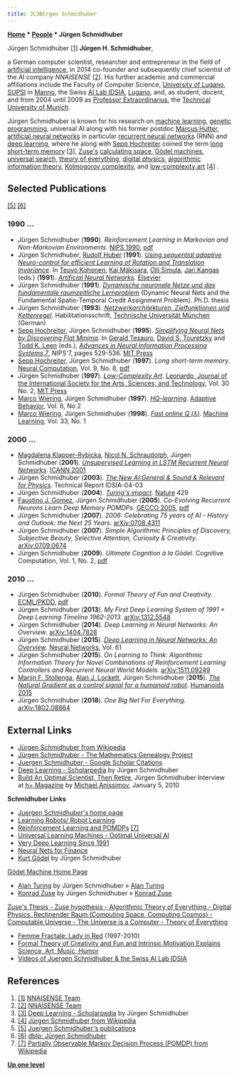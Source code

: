 ```yaml
---
title: JC3BCrgen Schmidhuber
---
```

**[Home](Home "Home") \* [People](People "People") \* Jürgen Schmidhuber**



 [](https://nnaisense.com/) Jürgen Schmidhuber <a id="cite-note-1" href="#cite-ref-1">[1]</a> 
**Jürgen H. Schmidhuber**,  

a German computer scientist, researcher and entrepreneur in the field of [artificial intelligence](Artificial_Intelligence "Artificial Intelligence"), in 2014 co-founder and subsequently chief scientist of the AI company *NNAISENSE* <a id="cite-note-2" href="#cite-ref-2">[2]</a>. His further academic and commercial affiliations include the Faculty of Computer Science, [University of Lugano](https://en.wikipedia.org/wiki/Universit%C3%A0_della_Svizzera_italiana), 
[SUPSI](https://en.wikipedia.org/wiki/SUPSI) in [Manno](https://en.wikipedia.org/wiki/Manno), 
the Swiss [AI Lab IDSIA](https://en.wikipedia.org/wiki/IDSIA), [Lugano](https://en.wikipedia.org/wiki/Lugano), 
and, as student, docent, and from 2004 until 2009 as [Professor Extraordinarius](https://en.wikipedia.org/wiki/Professor#Main_positions_2), the [Technical University of Munich](Technical_University_of_Munich "Technical University of Munich").


Jürgen Schmidhuber is known for his research on [machine learning](Learning "Learning"), [genetic programming](Genetic_Programming "Genetic Programming"), universal AI along with his former postdoc [Marcus Hutter](Marcus_Hutter "Marcus Hutter"), [artificial neural networks](Neural_Networks "Neural Networks") in particular [recurrent neural networks](https://en.wikipedia.org/wiki/Recurrent_neural_network) (RNN) and [deep learning](Deep_Learning "Deep Learning"), where he along with [Sepp Hochreiter](Mathematician#SHochreiter "Mathematician") coined the term [long short-term memory](https://en.wikipedia.org/wiki/Long_short-term_memory) <a id="cite-note-3" href="#cite-ref-3">[3]</a>, [Zuse's](Konrad_Zuse "Konrad Zuse") [calculating space](https://en.wikipedia.org/wiki/Calculating_Space), [Gödel machines](https://en.wikipedia.org/wiki/G%C3%B6del_machine), [universal search](http://www.scholarpedia.org/article/Universal_search), [theory of everything](https://en.wikipedia.org/wiki/Theory_of_everything), [digital physics](https://en.wikipedia.org/wiki/Digital_physics), [algorithmic information theory](https://en.wikipedia.org/wiki/Algorithmic_information_theory), [Kolmogorov complexity](https://en.wikipedia.org/wiki/Kolmogorov_complexity), and [low-complexity art](https://en.wikipedia.org/wiki/Low-complexity_art) <a id="cite-note-4" href="#cite-ref-4">[4]</a> . 



## Selected Publications


<a id="cite-note-5" href="#cite-ref-5">[5]</a> <a id="cite-note-6" href="#cite-ref-6">[6]</a>



### 1990 ...


* Jürgen Schmidhuber (**1990**). *Reinforcement Learning in Markovian and Non-Markovian Environments*. [NIPS 1990](https://dblp.uni-trier.de/db/conf/nips/nips1990.html), [pdf](ftp://ftp.idsia.ch/pub/juergen/nipsnonmarkov.pdf)
* Jürgen Schmidhuber, [Rudolf Huber](Rudolf_Huber "Rudolf Huber") (**1991**). *[Using sequential adaptive Neuro-control for efficient Learning of Rotation and Translation Invariance](https://www.researchgate.net/publication/2290900_Using_Adaptive_Sequential_Neurocontrol_For_Efficient_Learning_Of_Translation_And_Rotation_Invariance)*. In [Teuvo Kohonen](Mathematician#TKohonen "Mathematician"), [Kai Mäkisara](https://dblp.uni-trier.de/pers/hd/m/Makisara:Kai), [Olli Simula](http://users.ics.tkk.fi/ollis/), [Jari Kangas](http://cis.legacy.ics.tkk.fi/jari/) (eds.) (**1991**). *[Artificial Neural Networks](https://www.sciencedirect.com/book/9780444891785/artificial-neural-networks#book-description)*. [Elsevier](https://en.wikipedia.org/wiki/Elsevier)
* Jürgen Schmidhuber (**1991**). *[Dynamische neuronale Netze und das fundamentale raumzeitliche Lernproblem](http://people.idsia.ch/~juergen/promotion/)* (Dynamic Neural Nets and the Fundamental Spatio-Temporal Credit Assignment Problem). Ph.D. thesis
* Jürgen Schmidhuber (**1993**). *[Netzwerkarchitekturen, Zielfunktionen und Kettenregel](http://www.idsia.ch/~juergen/habilitation/habilitation.html)*. Habilitationsschrift, [Technische Universität München](Technical_University_of_Munich "Technical University of Munich") (German)
* [Sepp Hochreiter](Mathematician#SHochreiter "Mathematician"), Jürgen Schmidhuber (**1995**). *[Simplifying Neural Nets by Discovering Flat Minima](http://people.idsia.ch/~juergen/nipsfm/)*. In [Gerald Tesauro](Gerald_Tesauro "Gerald Tesauro"), [David S. Touretzky](http://www.cs.cmu.edu/%7Edst/home.html) and [Todd K. Leen](http://www.bme.ogi.edu/%7Etleen/) (eds.), *[Advances in Neural Information Processing Systems 7](http://mitpress.mit.edu/catalog/item/default.asp?ttype=2&tid=8420)*, NIPS'7, pages 529-536. [MIT Press](https://en.wikipedia.org/wiki/MIT_Press)
* [Sepp Hochreiter](Mathematician#SHochreiter "Mathematician"), Jürgen Schmidhuber (**1997**). *Long short-term memory*. [Neural Computation](https://en.wikipedia.org/wiki/Neural_Computation_%28journal%29), Vol. 9, No. 8, [pdf](http://deeplearning.cs.cmu.edu/pdfs/Hochreiter97_lstm.pdf)
* Jürgen Schmidhuber (**1997**). *[Low-Complexity Art](http://people.idsia.ch/~juergen/locoart/locoart.html)*. [Leonardo, Journal of the International Society for the Arts, Sciences, and Technology](https://en.wikipedia.org/wiki/Leonardo_%28journal%29), Vol. 30 No. 2, [MIT Press](https://en.wikipedia.org/wiki/MIT_Press)
* [Marco Wiering](Marco_Wiering "Marco Wiering"), Jürgen Schmidhuber (**1997**). *[HQ-learning](http://people.idsia.ch/~juergen/hq/ab.html)*. [Adaptive Behavior](https://en.wikipedia.org/wiki/Adaptive_Behavior_%28journal%29), Vol. 6, No 2
* [Marco Wiering](Marco_Wiering "Marco Wiering"), Jürgen Schmidhuber (**1998**). *[Fast online Q (λ)](https://link.springer.com/article/10.1023/A:1007562800292)*. [Machine Learning](https://en.wikipedia.org/wiki/Machine_Learning_%28journal%29), Vol. 33, No. 1


### 2000 ...


* [Magdalena Klapper-Rybicka](http://dblp.uni-trier.de/pers/hd/k/Klapper=Rybicka:Magdalena), [Nicol N. Schraudolph](Nicol_N._Schraudolph "Nicol N. Schraudolph"), Jürgen Schmidhuber (**2001**). *[Unsupervised Learning in LSTM Recurrent Neural Networks](http://nic.schraudolph.org/bib2html/b2hd-KlaSchSch01.html)*. [ICANN 2001](http://dblp.uni-trier.de/db/conf/icann/icann2001.html#Klapper-RybickaSS01)
* Jürgen Schmidhuber (**2003**). *[The New AI:General & Sound & Relevant for Physics](http://people.idsia.ch/~juergen/newai/newai.html)*. Technical Report IDSIA-04-03
* Jürgen Schmidhuber (**2004**). *[Turing's impact](http://people.idsia.ch/~juergen/turing.html)*. [Nature](https://en.wikipedia.org/wiki/Nature_%28journal%29) 429
* [Faustino J. Gomez](http://people.idsia.ch/~tino/), Jürgen Schmidhuber (**2005**). *Co-Evolving Recurrent Neurons Learn Deep Memory POMDPs*. [GECCO 2005](http://www.isgec.org/gecco-2005/awards.html), [pdf](http://people.idsia.ch/~tino/papers/gomez.gecco05.pdf)
* Jürgen Schmidhuber (**2007**). *2006: Celebrating 75 years of AI - History and Outlook: the Next 25 Years*. [arXiv:0708.4311](https://arxiv.org/abs/0708.4311)
* Jürgen Schmidhuber (**2007**). *Simple Algorithmic Principles of Discovery, Subjective Beauty, Selective Attention, Curiosity & Creativity*. [arXiv:0709.0674](https://arxiv.org/abs/0709.0674)
* Jürgen Schmidhuber (**2009**). *Ultimate Cognition à la Gödel*. Cognitive Computation, Vol. 1, No. 2, [pdf](http://people.idsia.ch/~juergen/ultimatecognition.pdf)


### 2010 ...


* Jürgen Schmidhuber (**2010**). *Formal Theory of Fun and Creativity*. [ECML/PKDD](https://dblp.uni-trier.de/db/conf/pkdd/pkdd2010-1.html), [pdf](http://people.idsia.ch/~juergen/ieeecreative.pdf)
* Jürgen Schmidhuber (**2013**). *My First Deep Learning System of 1991 + Deep Learning Timeline 1962-2013*. [arXiv:1312.5548](https://arxiv.org/abs/1312.5548)
* Jürgen Schmidhuber (**2014**). *Deep Learning in Neural Networks: An Overview*. [arXiv:1404.7828](https://arxiv.org/abs/1404.7828)
* Jürgen Schmidhuber (**2015**). *[Deep Learning in Neural Networks: An Overview](http://people.idsia.ch/~juergen/deep-learning-overview.html)*. [Neural Networks](https://en.wikipedia.org/wiki/Neural_Networks_(journal)), Vol. 61
* Jürgen Schmidhuber (**2015**). *On Learning to Think: Algorithmic Information Theory for Novel Combinations of Reinforcement Learning Controllers and Recurrent Neural World Models*. [arXiv:1511.09249](https://arxiv.org/abs/1511.09249)
* [Marijn F. Stollenga](https://scholar.google.com/citations?user=52L53fEAAAAJ&hl=en), [Alan J. Lockett](Alan_J._Lockett "Alan J. Lockett"), Jürgen Schmidhuber (**2015**). *[The Natural Gradient as a control signal for a humanoid robot](https://ieeexplore.ieee.org/abstract/document/7363550)*. [Humanoids 2015](https://dblp.uni-trier.de/db/conf/humanoids/humanoids2015.html)
* Jürgen Schmidhuber (**2018**). *One Big Net For Everything*. [arXiv:1802.08864](https://arxiv.org/abs/1802.08864)


## External Links


* [Jürgen Schmidhuber from Wikipedia](https://en.wikipedia.org/wiki/J%C3%BCrgen_Schmidhuber)
* [Jürgen Schmidhuber - The Mathematics Genealogy Project](https://genealogy.math.ndsu.nodak.edu/id.php?id=118060)
* [Juergen Schmidhuber - Google Scholar Citations](https://scholar.google.com/citations?user=gLnCTgIAAAAJ&hl=en)
* [Deep Learning - Scholarpedia](http://www.scholarpedia.org/article/Deep_Learning) by Jürgen Schmidhuber
* [Build An Optimal Scientist, Then Retire](http://hplusmagazine.com/2010/01/05/build-optimal-scientist-then-retire/), Jürgen Schmidhuber Interview at [h+ Magazine](http://hplusmagazine.com/) by [Michael Anissimov](http://www.linkedin.com/in/anissimov), January 5, 2010


**Schmidhuber Links**



* [Juergen Schmidhuber's home page](http://people.idsia.ch/~juergen/)
* [Learning Robots/ Robot Learning](http://people.idsia.ch/~juergen/learningrobots.html)
* [Reinforcement Learning and POMDPs](http://people.idsia.ch/~juergen/rl.html) <a id="cite-note-7" href="#cite-ref-7">[7]</a>
* [Universal Learning Machines - Optimal Universal AI](http://people.idsia.ch/~juergen/unilearn.html)
* [Very Deep Learning Since 1991](http://people.idsia.ch/~juergen/deeplearning.html)
* [Neural Nets for Finance](http://people.idsia.ch/~juergen/finance.html)
* [Kurt Gödel](http://people.idsia.ch/~juergen/goedel.html) by Jürgen Schmidhuber


 [Gödel Machine Home Page](http://people.idsia.ch/~juergen/goedelmachine.html)
* [Alan Turing](http://people.idsia.ch/~juergen/turing.html) by Jürgen Schmidhuber » [Alan Turing](Alan_Turing "Alan Turing")
* [Konrad Zuse](http://people.idsia.ch/~juergen/zuse.html) by Jürgen Schmidhuber » [Konrad Zuse](Konrad_Zuse "Konrad Zuse")


 [Zuse's Thesis - Zuse hypothesis - Algorithmic Theory of Everything - Digital Physics, Rechnender Raum (Computing Space, Computing Cosmos) - Computable Universe - The Universe is a Computer - Theory of Everything](http://people.idsia.ch/~juergen/digitalphysics.html)
* [Femme Fractale: Lady in Red](http://people.idsia.ch/~juergen/femmefractale.html) (1997-2010)
* [Formal Theory of Creativity and Fun and Intrinsic Motivation Explains Science, Art, Music, Humor](http://people.idsia.ch/~juergen/creativity.html)
* [Videos of Juergen Schmidhuber & the Swiss AI Lab IDSIA](http://people.idsia.ch/~juergen/videos.html)


## References


1. <a id="cite-ref-1" href="#cite-note-1">[1]</a> [NNAISENSE Team](https://nnaisense.com/)
2. <a id="cite-ref-2" href="#cite-note-2">[2]</a> [NNAISENSE Team](https://nnaisense.com/)
3. <a id="cite-ref-3" href="#cite-note-3">[3]</a> [Deep Learning - Scholarpedia](http://www.scholarpedia.org/article/Deep_Learning) by Jürgen Schmidhuber
4. <a id="cite-ref-4" href="#cite-note-4">[4]</a> [Jürgen Schmidhuber from Wikipedia](https://en.wikipedia.org/wiki/J%C3%BCrgen_Schmidhuber)
5. <a id="cite-ref-5" href="#cite-note-5">[5]</a> [Juergen Schmidhuber's publications](http://www.idsia.ch/~juergen/onlinepub.html)
6. <a id="cite-ref-6" href="#cite-note-6">[6]</a> [dblp: Jürgen Schmidhuber](https://dblp.uni-trier.de/pers/hd/s/Schmidhuber:J=uuml=rgen)
7. <a id="cite-ref-7" href="#cite-note-7">[7]</a> [Partially Observable Markov Decision Process (POMDP) from Wikipedia](https://en.wikipedia.org/wiki/Partially_observable_Markov_decision_process)

**[Up one level](People "People")**







 
